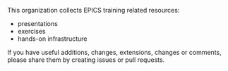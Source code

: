 This organization collects EPICS training related resources:

   * presentations
   * exercises
   * hands-on infrastructure

If you have useful additions, changes, extensions, changes or comments,
please share them by creating issues or pull requests.
